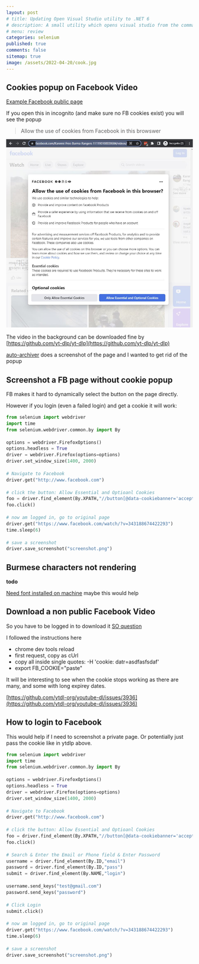 ```yaml
---
layout: post
# title: Updating Open Visual Studio utility to .NET 6 
# description: A small utility which opens visual studio from the command shell looking for a `.sln` file in the current directory. Updating to .NET6
# menu: review
categories: selenium
published: true 
comments: false     
sitemap: true
image: /assets/2022-04-20/cook.jpg
---
```

<!-- [![alt text](/assets/2022-03-09/vsc.jpg "desktop"){:width="500px"}](/assets/2022-03-09/vsc.jpg) -->
<!-- [![alt text](/assets/2022-03-10/down.jpg "desktop")](/assets/2022-03-10/down.jpg) -->

## Cookies popup on Facebook Video

[Example Facebook public page](https://www.facebook.com/Karenni-Free-Burma-Rangers-111193108038684/videos/343188674422293/)

If you open this in incognito (and make sure no FB cookies exist) you will see the popup

> Allow the use of cookies from Facebook in this browswer


[![alt text](/assets/2022-04-20/cook.jpg "desktop")](/assets/2022-04-20/cook.jpg)


The video in the background can be downloaded fine by [https://github.com/yt-dlp/yt-dlp](https://github.com/yt-dlp/yt-dlp)

[auto-archiver]() does a screenshot of the page and I wanted to get rid of the popup

## Screenshot a FB page without cookie popup 

FB makes it hard to dynamically select the button on the page directly.  

However if you login (even a failed login) and get a cookie it will work:

```py
from selenium import webdriver
import time
from selenium.webdriver.common.by import By

options = webdriver.FirefoxOptions()
options.headless = True
driver = webdriver.Firefox(options=options)
driver.set_window_size(1400, 2000)

# Navigate to Facebook
driver.get("http://www.facebook.com")

# click the button: Allow Essential and Optioanl Cookies
foo = driver.find_element(By.XPATH,"//button[@data-cookiebanner='accept_only_essential_button']")
foo.click()

# now am logged in, go to original page
driver.get("https://www.facebook.com/watch/?v=343188674422293")
time.sleep(6)

# save a screenshot
driver.save_screenshot("screenshot.png")
```

## Burmese characters not rendering

**todo**

[Need font installed on machine](https://stackoverflow.com/questions/36490461/selenium-firefoxdriver-gettext-utf-8-encoding) maybe this would help


## Download a non public Facebook Video

So you have to be logged in to download it [SO question](https://webapps.stackexchange.com/questions/58690/how-can-i-download-non-public-facebook-video/92332)

I followed the instructions here

- chrome dev tools reload
- first request, copy as cUrl
- copy all inside single quotes: -H 'cookie: datr=asdfasfsdaf'
- export FB_COOKIE="paste"

It will be interesting to see when the cookie stops working as there are many, and some with long expirey dates.


[https://github.com/ytdl-org/youtube-dl/issues/3936](https://github.com/ytdl-org/youtube-dl/issues/3936)

## How to login to Facebook

This would help if I need to screenshot a private page. Or potentially just pass the cookie like in ytdlp above.

```py
from selenium import webdriver
import time
from selenium.webdriver.common.by import By

options = webdriver.FirefoxOptions()
options.headless = True
driver = webdriver.Firefox(options=options)
driver.set_window_size(1400, 2000)

# Navigate to Facebook
driver.get("http://www.facebook.com")

# click the button: Allow Essential and Optioanl Cookies
foo = driver.find_element(By.XPATH,"//button[@data-cookiebanner='accept_only_essential_button']")
foo.click()

# Search & Enter the Email or Phone field & Enter Password
username = driver.find_element(By.ID,"email")
password = driver.find_element(By.ID,"pass")
submit = driver.find_element(By.NAME,"login")

username.send_keys("test@gmail.com")
password.send_keys("password")

# Click Login
submit.click()

# now am logged in, go to original page
driver.get("https://www.facebook.com/watch/?v=343188674422293")
time.sleep(6)

# save a screenshot
driver.save_screenshot("screenshot.png")
```

